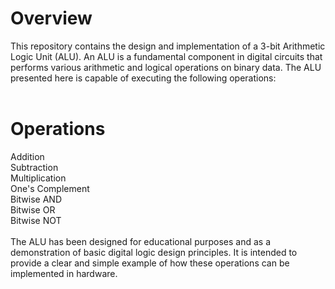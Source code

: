 # Overview <br/>
This repository contains the design and implementation of a 3-bit Arithmetic Logic Unit (ALU). An ALU is a fundamental component in digital circuits that performs various arithmetic and logical operations on binary data. The ALU presented here is capable of executing the following operations:
<br/> <br/>

# Operations <br/>
Addition<br/>
Subtraction<br/>
Multiplication<br/>
One's Complement<br/>
Bitwise AND <br/>
Bitwise OR <br/>
Bitwise NOT <br/> <br/>
The ALU has been designed for educational purposes and as a demonstration of basic digital logic design principles. It is intended to provide a clear and simple example of how these operations can be implemented in hardware.

